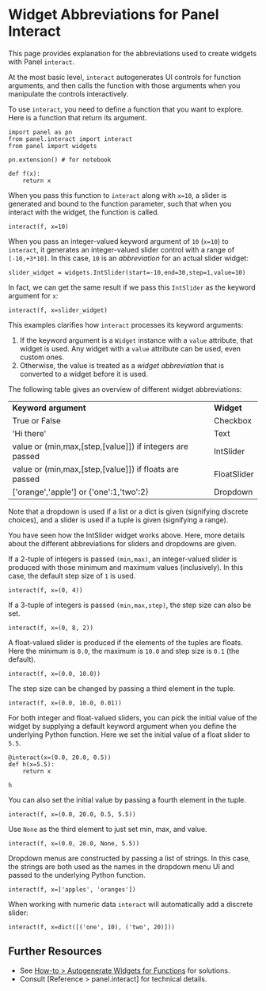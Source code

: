 # Widget Abbreviations for Panel Interact

This page provides explanation for the abbreviations used to create widgets with Panel `interact`.

At the most basic level, `interact` autogenerates UI controls for function arguments, and then calls the function with those arguments when you manipulate the controls interactively.

To use `interact`, you need to define a function that you want to explore. Here is a function that return its argument.

```{pyodide}
import panel as pn
from panel.interact import interact
from panel import widgets

pn.extension() # for notebook

def f(x):
    return x
```

When you pass this function to `interact` along with `x=10`, a slider is generated and bound to the function parameter, such that when you interact with the widget, the function is called.

```{pyodide}
interact(f, x=10)
```

When you pass an integer-valued keyword argument of `10` (`x=10`) to `interact`, it generates an integer-valued slider control with a range of `[-10,+3*10]`. In this case, `10` is an *abbreviation* for an actual slider widget:

```{pyodide}
slider_widget = widgets.IntSlider(start=-10,end=30,step=1,value=10)
```

In fact, we can get the same result if we pass this `IntSlider` as the keyword argument for `x`:

```{pyodide}
interact(f, x=slider_widget)
```

This examples clarifies how `interact` processes its keyword arguments:

1. If the keyword argument is a `Widget` instance with a `value` attribute, that widget is used. Any widget with a `value` attribute can be used, even custom ones.
2. Otherwise, the value is treated as a *widget abbreviation* that is converted to a widget before it is used.

The following table gives an overview of different widget abbreviations:

<table class="table table-condensed table-bordered">
  <tr><td><strong>Keyword argument</strong></td><td><strong>Widget</strong></td></tr>
  <tr><td>True or False</td><td>Checkbox</td></tr>
  <tr><td>'Hi there'</td><td>Text</td></tr>
  <tr><td>value or (min,max,[step,[value]]) if integers are passed</td><td>IntSlider</td></tr>
  <tr><td>value or (min,max,[step,[value]]) if floats are passed</td><td>FloatSlider</td></tr>
  <tr><td>['orange','apple'] or {'one':1,'two':2}</td><td>Dropdown</td></tr>
</table>
Note that a dropdown is used if a list or a dict is given (signifying discrete choices), and a slider is used if a tuple is given (signifying a range).

You have seen how the IntSlider widget works above. Here, more details about the different abbreviations for sliders and dropdowns are given.

If a 2-tuple of integers is passed `(min,max)`, an integer-valued slider is produced with those minimum and maximum values (inclusively). In this case, the default step size of `1` is used.


```{pyodide}
interact(f, x=(0, 4))
```

If a 3-tuple of integers is passed `(min,max,step)`, the step size can also be set.


```{pyodide}
interact(f, x=(0, 8, 2))
```

A float-valued slider is produced if the elements of the tuples are floats. Here the minimum is `0.0`, the maximum is `10.0` and step size is `0.1` (the default).


```{pyodide}
interact(f, x=(0.0, 10.0))
```

The step size can be changed by passing a third element in the tuple.


```{pyodide}
interact(f, x=(0.0, 10.0, 0.01))
```

For both integer and float-valued sliders, you can pick the initial value of the widget by supplying a default keyword argument when you define the underlying Python function. Here we set the initial value of a float slider to `5.5`.


```{pyodide}
@interact(x=(0.0, 20.0, 0.5))
def h(x=5.5):
    return x

h
```

You can also set the initial value by passing a fourth element in the tuple.


```{pyodide}
interact(f, x=(0.0, 20.0, 0.5, 5.5))
```

Use `None` as the third element to just set min, max, and value.


```{pyodide}
interact(f, x=(0.0, 20.0, None, 5.5))
```

Dropdown menus are constructed by passing a list of strings. In this case, the strings are both used as the names in the dropdown menu UI and passed to the underlying Python function.


```{pyodide}
interact(f, x=['apples', 'oranges'])
```

When working with numeric data ``interact`` will automatically add a discrete slider:


```{pyodide}
interact(f, x=dict([('one', 10), ('two', 20)]))
```

## Further Resources

- See [How-to > Autogenerate Widgets for Functions](../interact/index.md) for solutions.
- Consult [Reference > panel.interact] for technical details.
